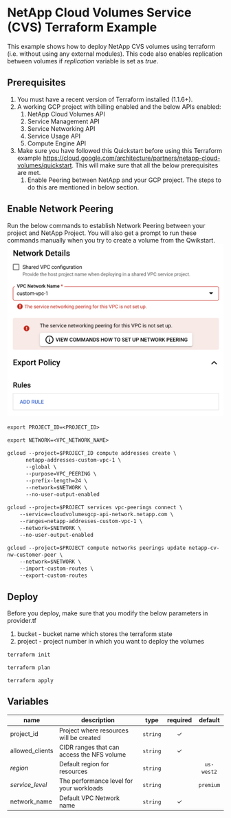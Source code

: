 # NetApp Cloud Volumes Service (CVS) Terraform Example
This example shows how to deploy NetApp CVS volumes using terraform (i.e. without using any external modules).
This code also enables replication between volumes if *replication* variable is set as *true*.

## Prerequisites
1. You must have a recent version of Terraform installed (1.1.6+).
1. A working GCP project with billing enabled and the below APIs enabled:
    1. NetApp Cloud Volumes API
    1. Service Management API
    1. Service Networking API
    1. Service Usage API
    1. Compute Engine API
1. Make sure you have followed this Quickstart before using this Terraform example <https://cloud.google.com/architecture/partners/netapp-cloud-volumes/quickstart>. This will make sure that all the below prerequisites are met.
    1. Enable Peering between NetApp and your GCP project. The steps to do this are mentioned in below section.

## Enable Network Peering
Run the below commands to establish Network Peering between your project and NetApp Project. You will also get a prompt to run these commands manually when you try to create a volume from the Qwikstart.
![Alt text](/examples/tf-netapp-cvs/Enable-Network-Peering-popup.png)
```
export PROJECT_ID=<PROJECT_ID>
```
```
export NETWORK=<VPC_NETWORK_NAME>
```
```
gcloud --project=$PROJECT_ID compute addresses create \
      netapp-addresses-custom-vpc-1 \
      --global \
      --purpose=VPC_PEERING \
      --prefix-length=24 \
      --network=$NETWORK \
      --no-user-output-enabled
```
```
gcloud --project=$PROJECT services vpc-peerings connect \
    --service=cloudvolumesgcp-api-network.netapp.com \
    --ranges=netapp-addresses-custom-vpc-1 \
    --network=$NETWORK \
    --no-user-output-enabled
```
```
gcloud --project=$PROJECT compute networks peerings update netapp-cv-nw-customer-peer \
    --network=$NETWORK \
    --import-custom-routes \
    --export-custom-routes
```

## Deploy
Before you deploy, make sure that you modify the below parameters in  provider.tf
1. bucket - bucket name which stores the terraform state
1. project - project number in which you want to deploy the volumes
```
terraform init
```
```
terraform plan
```
```
terraform apply
```


<!-- BEGIN TFDOC -->
## Variables

| name | description | type | required | default |
|---|---|:---: |:---:|:---:|
| project_id | Project where resources will be created | <code title="">string</code> | ✓ |  |
| allowed_clients | CIDR ranges that can access the NFS volume | <code title="">string</code> | ✓ |  |
| *region* | Default region for resources | <code title="">string</code> |  | <code title="">us-west2</code> |
| *service_level* | The performance level for your workloads | <code title="">string</code> |  | <code title="">premium</code> |
| network_name | Default VPC Network name | <code title="">string</code> | ✓ |  |

<!-- END TFDOC -->